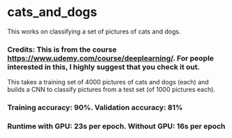 # cats_and_dogs
This works on classifying a set of pictures of cats and dogs.

### Credits: This is from the course https://www.udemy.com/course/deeplearning/. For people interested in this, I highly suggest that you check it out.

This takes a training set of 4000 pictures of cats and dogs (each) and builds a CNN to classify pictures from a test set (of 1000 pictures each).

### Training accuracy: 90%. Validation accuracy: 81%
### Runtime with GPU: 23s per epoch. Without GPU: 16s per epoch
